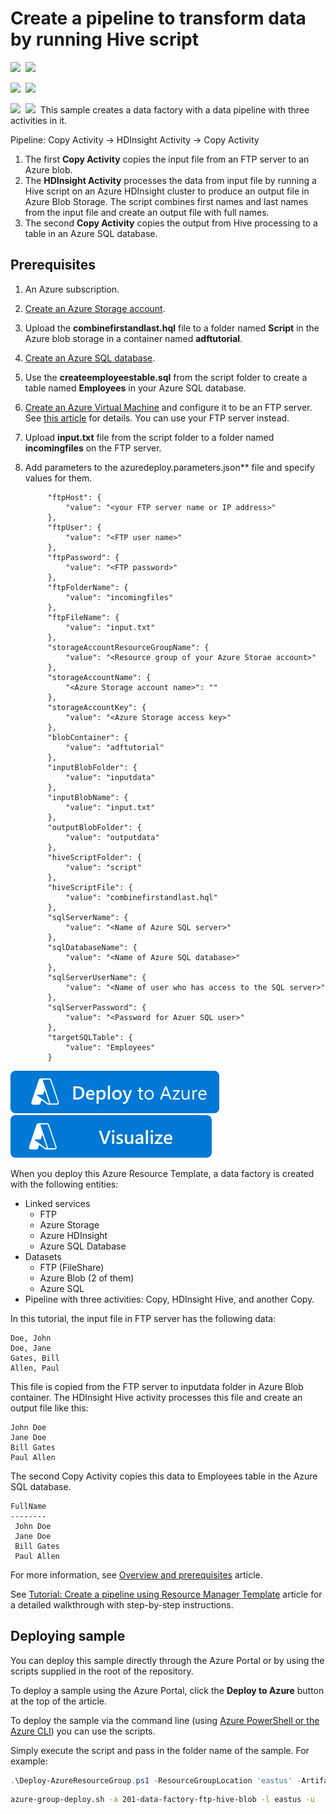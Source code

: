 # Create a pipeline to transform data by running Hive script 

<IMG SRC="https://azurequickstartsservice.blob.core.windows.net/badges/201-data-factory-ftp-hive-blob/PublicLastTestDate.svg" />&nbsp;
<IMG SRC="https://azurequickstartsservice.blob.core.windows.net/badges/201-data-factory-ftp-hive-blob/PublicDeployment.svg" />&nbsp;

<IMG SRC="https://azurequickstartsservice.blob.core.windows.net/badges/201-data-factory-ftp-hive-blob/FairfaxLastTestDate.svg" />&nbsp;
<IMG SRC="https://azurequickstartsservice.blob.core.windows.net/badges/201-data-factory-ftp-hive-blob/FairfaxDeployment.svg" />&nbsp;

<IMG SRC="https://azurequickstartsservice.blob.core.windows.net/badges/201-data-factory-ftp-hive-blob/BestPracticeResult.svg" />&nbsp;
<IMG SRC="https://azurequickstartsservice.blob.core.windows.net/badges/201-data-factory-ftp-hive-blob/CredScanResult.svg" />&nbsp;
This sample creates a data factory with a data pipeline with three activities in it. 

Pipeline: Copy Activity -> HDInsight Activity -> Copy Activity 

1. The first **Copy Activity** copies the input file from an FTP server to an Azure blob. 
2. The **HDInsight Activity** processes the data from input file by running a Hive script on an Azure HDInsight cluster to produce an output file in Azure Blob Storage. The script combines first names and last names from the input file and create an output file with full names.
3. The second **Copy Activity** copies the output from Hive processing to a table in an Azure SQL database.   

## Prerequisites
1. An Azure subscription. 
2. [Create an Azure Storage account](https://docs.microsoft.com/azure/storage/storage-create-storage-account#create-a-storage-account). 
3. Upload the **combinefirstandlast.hql** file to a folder named **Script** in the Azure blob storage in a container named **adftutorial**. 
2. [Create an Azure SQL database](https://docs.microsoft.com/azure/sql-database/sql-database-get-started).
3. Use the **createemployeestable.sql** from the script folder to create a table named **Employees** in your Azure SQL database. 
3. [Create an Azure Virtual Machine](https://docs.microsoft.com/azure/virtual-machines/virtual-machines-windows-hero-tutorial) and configure it to be an FTP server. See [this article](http://itq.nl/walkthrough-hosting-ftp-on-iis-7-5-a-windows-azure-vm-2/) for details. You can use your FTP server instead.
4. Upload **input.txt** file from the script folder to a folder named **incomingfiles** on the FTP server.    
2. Add parameters to the azuredeploy.parameters.json** file and specify values for them.  
      	
			"ftpHost": {
	      		"value": "<your FTP server name or IP address>"
    		},
	    	"ftpUser": {
	      		"value": "<FTP user name>"
    		},
	    	"ftpPassword": {
	      		"value": "<FTP password>"
	    	},
	    	"ftpFolderName": {
	      		"value": "incomingfiles"
	    	},
	    	"ftpFileName": {
	      		"value": "input.txt"
    		},    
	    	"storageAccountResourceGroupName": {
	      		"value": "<Resource group of your Azure Storae account>"
	    	},
	    	"storageAccountName": {
	      		"<Azure Storage account name>": ""
	    	},
	    	"storageAccountKey": {
	      		"value": "<Azure Storage access key>"
	    	},
	    	"blobContainer": {
	      		"value": "adftutorial"
	    	},
	    	"inputBlobFolder": {
	      		"value": "inputdata"
	    	},
	    	"inputBlobName": {
	    	  	"value": "input.txt"
		    },
	    	"outputBlobFolder": {
	      		"value": "outputdata"
	    	},
	    	"hiveScriptFolder": {
	      		"value": "script"
	    	},
	    	"hiveScriptFile": {
	      		"value": "combinefirstandlast.hql"
	    	},
    		"sqlServerName": {
	      		"value": "<Name of Azure SQL server>"
	    	},
	    	"sqlDatabaseName": {
	      		"value": "<Name of Azure SQL database>"
	    	},
	    	"sqlServerUserName": {
	      		"value": "<Name of user who has access to the SQL server>"
	    	},
	    	"sqlServerPassword": {
	      		"value": "<Password for Azuer SQL user>"
	    	},
	    	"targetSQLTable": {
	      		"value": "Employees"
	    	}
	  

<a href="https://portal.azure.com/#create/Microsoft.Template/uri/https%3A%2F%2Fraw.githubusercontent.com%2FAzure%2Fazure-quickstart-templates%2Fmaster%2F201-data-factory-ftp-hive-blob%2Fazuredeploy.json" target="_blank">
    <img src="https://raw.githubusercontent.com/Azure/azure-quickstart-templates/master/1-CONTRIBUTION-GUIDE/images/deploytoazure.svg"/>
</a>
<a href="http://armviz.io/#/?load=https%3A%2F%2Fraw.githubusercontent.com%2FAzure%2Fazure-quickstart-templates%2Fmaster%2F201-data-factory-ftp-hive-blob%2Fazuredeploy.json" target="_blank">
    <img src="https://raw.githubusercontent.com/Azure/azure-quickstart-templates/master/1-CONTRIBUTION-GUIDE/images/visualizebutton.svg"/>
</a>

When you deploy this Azure Resource Template, a data factory is created with the following entities: 

- Linked services
	- FTP
	- Azure Storage
	- Azure HDInsight
	- Azure SQL Database
- Datasets
	- FTP (FileShare)
	- Azure Blob (2 of them)
	- Azure SQL 
- Pipeline with three activities: Copy, HDInsight Hive, and another Copy.  

In this tutorial, the input file in FTP server has the following data:  

	Doe, John
	Doe, Jane
	Gates, Bill
	Allen, Paul

This file is copied from the FTP server to inputdata folder in Azure Blob container. The HDInsight Hive activity processes this file and create an output file like this: 

	John Doe
	Jane Doe
	Bill Gates
	Paul Allen

The second Copy Activity copies this data to Employees table in the Azure SQL database. 

	FullName
	--------
	 John Doe
	 Jane Doe
	 Bill Gates
	 Paul Allen

For more information, see [Overview and prerequisites](https://azure.microsoft.com/documentation/articles/data-factory-build-your-first-pipeline/) article.

See [Tutorial: Create a pipeline using Resource Manager Template](https://azure.microsoft.com/en-us/documentation/articles/data-factory-build-your-first-pipeline-using-arm/) article for a detailed walkthrough with step-by-step instructions. 

## Deploying sample
You can deploy this sample directly through the Azure Portal or by using the scripts supplied in the root of the repository.

To deploy a sample using the Azure Portal, click the **Deploy to Azure** button at the top of the article. 

To deploy the sample via the command line (using [Azure PowerShell or the Azure CLI](https://azure.microsoft.com/en-us/downloads/)) you can use the scripts.

Simply execute the script and pass in the folder name of the sample.  For example:

```PowerShell
.\Deploy-AzureResourceGroup.ps1 -ResourceGroupLocation 'eastus' -ArtifactStagingDirectory 201-data-factory-ftp-hive-blob
```
```bash
azure-group-deploy.sh -a 201-data-factory-ftp-hive-blob -l eastus -u


